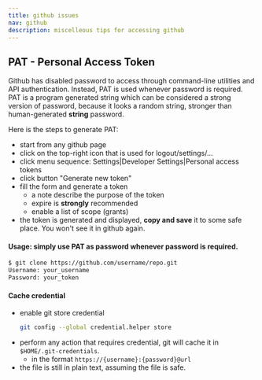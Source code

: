```yaml
---
title: github issues
nav: github
description: miscelleous tips for accessing github
---
```


## PAT - Personal Access Token

Github has disabled password to access through command-line utilities and API authentication.
Instead, PAT is used whenever password is required.
PAT is a program generated string which can be considered a strong version of password,
because it looks a random string, stronger than human-generated __string__ password.

Here is the steps to generate PAT:

* start from any github page
* click on the top-right icon that is used for logout/settings/...
* click menu sequence: Settings|Developer Settings|Personal access tokens
* click button "Generate new token"
* fill the form and generate a token
  * a note describe the purpose of the token
  * expire is **strongly** recommended
  * enable a list of scope (grants)
* the token is generated and displayed, **copy and save** it to some safe place. You won't see it in github again.

#### Usage: simply use PAT as password whenever password is required.
```sh
$ git clone https://github.com/username/repo.git
Username: your_username
Password: your_token
```

#### Cache credential

* enable git store credential
  ```sh
  git config --global credential.helper store
  ```
* perform any action that requires credential, git will cache it in ``$HOME/.git-credentials``.
  * in the format ``https://{username}:{password}@url``
* the file is still in plain text, assuming the file is safe.


